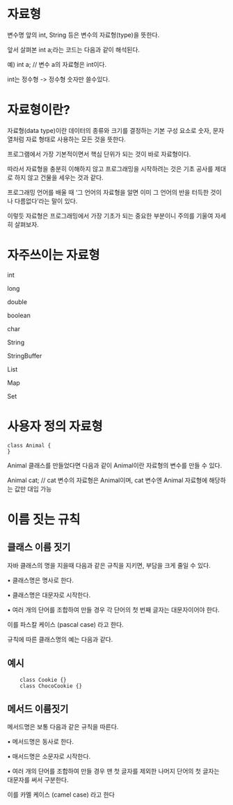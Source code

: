 자료형
===

변수명 앞의 int, String 등은 변수의 자료형(type)을 뜻한다. 

앞서 살펴본 int a;라는 코드는 다음과 같이 해석된다.

예)
    int a;   // 변수 a의 자료형은 int이다.

int는 정수형 -> 정수형 숫자만 쓸수있다.

자료형이란?
===

자료형(data type)이란 데이터의 종류와 크기를 결정하는 기본 구성 요소로 숫자, 문자열처럼 자료 형태로 사용하는 모든 것을 뜻한다. 

프로그램에서 가장 기본적이면서 핵심 단위가 되는 것이 바로 자료형이다.

따라서 자료형을 충분히 이해하지 않고 프로그래밍을 시작하려는 것은 기초 공사를 제대로 하지 않고 건물을 세우는 것과 같다. 

프로그래밍 언어를 배울 때 ‘그 언어의 자료형을 알면 이미 그 언어의 반을 터득한 것이나 다름없다’라는 말이 있다. 

이렇듯 자료형은 프로그래밍에서 가장 기초가 되는 중요한 부분이니 주의를 기울여 자세히 살펴보자.



자주쓰이는 자료형
===

int

long

double

boolean

char

String

StringBuffer

List

Map

Set

사용자 정의 자료형
===

    class Animal {
    }

Animal 클래스를 만들었다면 다음과 같이 Animal이란 자료형의 변수를 만들 수 있다. 

Animal cat;  // cat 변수의 자료형은 Animal이며, cat 변수엔 Animal 자료형에 해당하는 값만 대입 가능


이름 짓는 규칙
===

클래스 이름 짓기
---

자바 클래스의 명을 지을때 다음과 같은 규칙을 지키면, 부담을 크게 줄일 수 있다.

• 클래스명은 명사로 한다.

• 클래스명은 대문자로 시작한다.

• 여러 개의 단어를 조합하여 만들 경우 각 단어의 첫 번째 글자는 대문자이어야 한다. 

이를 파스칼 케이스 (pascal case) 라고 한다.

규칙에 따른 클래스명의 예는 다음과 같다.

예시
--
        class Cookie {}
        class ChocoCookie {}


메서드 이름짓기 
---

메서드명은 보통 다음과 같은 규칙을 따른다.

• 메서드명은 동사로 한다.

• 매서드명은 소문자로 시작한다.

• 여러 개의 단어를 조합하여 만들 경우 맨 첫 글자를 제외한 나머지 단어의 첫 글자는 대문자를 써서 구분한다. 

이를 카멜 케이스 (camel case) 라고 한다









    
